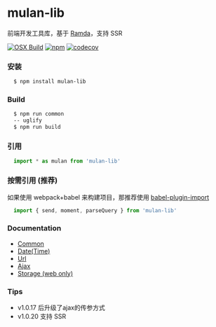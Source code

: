 # mulan-lib

前端开发工具库，基于 [Ramda][ramda]，支持 SSR

[![OSX Build][travis-image]][travis-url]
[![npm][npm-image]][npm-url]
[![codecov][codecov-image]][codecov-url]

### 安装
```bash
  $ npm install mulan-lib
```

### Build

```bash
  $ npm run common
  -- uglify
  $ npm run build
```

### 引用

```js
  import * as mulan from 'mulan-lib'
```

### 按需引用 (推荐)

如果使用 webpack+babel 来构建项目，那推荐使用 [babel-plugin-import][import]

```js
  import { send, moment, parseQuery } from 'mulan-lib'
```

### Documentation

* [Common][common]
* [Date(Time)][moment]
* [Url][url]
* [Ajax][ajax]
* [Storage (web only)][storage]

### Tips

* v1.0.17 后升级了ajax的传参方式
* v1.0.20 支持 SSR

[url]:./docs/url.md
[ajax]:./docs/ajax.md
[storage]:./docs/storage.md
[moment]:./docs/moment.md
[common]:./docs/common.md
[import]:https://github.com/ant-design/babel-plugin-import
[ramda]:https://github.com/ramda/ramda
[travis-image]: https://api.travis-ci.org/xfcdxg/mulan-lib.svg
[travis-url]:https://travis-ci.org/xfcdxg/mulan-lib/
[npm-image]:https://img.shields.io/badge/npm-v1.0.24-green.svg
[npm-url]:https://www.npmjs.com/package/mulan-lib
[codecov-image]:https://codecov.io/gh/xfcdxg/mulan-lib/branch/master/graph/badge.svg
[codecov-url]:https://codecov.io/gh/xfcdxg/mulan-lib
